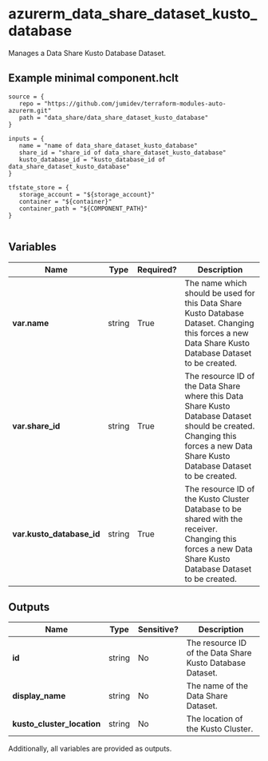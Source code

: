 # azurerm_data_share_dataset_kusto_database

Manages a Data Share Kusto Database Dataset.

## Example minimal component.hclt

```hcl
source = {
   repo = "https://github.com/jumidev/terraform-modules-auto-azurerm.git" 
   path = "data_share/data_share_dataset_kusto_database" 
}

inputs = {
   name = "name of data_share_dataset_kusto_database" 
   share_id = "share_id of data_share_dataset_kusto_database" 
   kusto_database_id = "kusto_database_id of data_share_dataset_kusto_database" 
}

tfstate_store = {
   storage_account = "${storage_account}" 
   container = "${container}" 
   container_path = "${COMPONENT_PATH}" 
}


```

## Variables

| Name | Type | Required? |  Description |
| ---- | ---- | --------- |  ----------- |
| **var.name** | string | True | The name which should be used for this Data Share Kusto Database Dataset. Changing this forces a new Data Share Kusto Database Dataset to be created. | 
| **var.share_id** | string | True | The resource ID of the Data Share where this Data Share Kusto Database Dataset should be created. Changing this forces a new Data Share Kusto Database Dataset to be created. | 
| **var.kusto_database_id** | string | True | The resource ID of the Kusto Cluster Database to be shared with the receiver. Changing this forces a new Data Share Kusto Database Dataset to be created. | 



## Outputs

| Name | Type | Sensitive? | Description |
| ---- | ---- | --------- | --------- |
| **id** | string | No  | The resource ID of the Data Share Kusto Database Dataset. | 
| **display_name** | string | No  | The name of the Data Share Dataset. | 
| **kusto_cluster_location** | string | No  | The location of the Kusto Cluster. | 

Additionally, all variables are provided as outputs.

